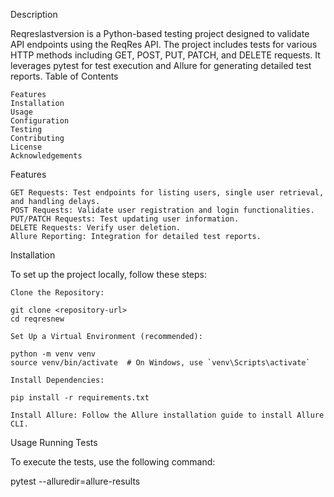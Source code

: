 Description

Reqreslastversion is a Python-based testing project designed to validate API endpoints using the ReqRes API. The project includes tests for various HTTP methods including GET, POST, PUT, PATCH, and DELETE requests. It leverages pytest for test execution and Allure for generating detailed test reports.
Table of Contents

    Features
    Installation
    Usage
    Configuration
    Testing
    Contributing
    License
    Acknowledgements

Features

    GET Requests: Test endpoints for listing users, single user retrieval, and handling delays.
    POST Requests: Validate user registration and login functionalities.
    PUT/PATCH Requests: Test updating user information.
    DELETE Requests: Verify user deletion.
    Allure Reporting: Integration for detailed test reports.

Installation

To set up the project locally, follow these steps:

    Clone the Repository:

    git clone <repository-url>
    cd reqresnew

    Set Up a Virtual Environment (recommended):

    python -m venv venv
    source venv/bin/activate  # On Windows, use `venv\Scripts\activate`

    Install Dependencies:

    pip install -r requirements.txt

    Install Allure: Follow the Allure installation guide to install Allure CLI.

Usage
Running Tests

To execute the tests, use the following command:

pytest --alluredir=allure-results

